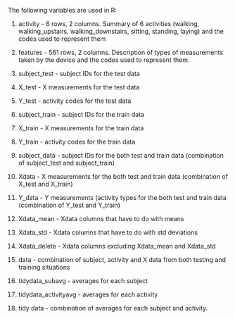 The following variables are used in R:

1. activity - 6 rows, 2 columns. Summary of 6 activities (walking, walking_upstairs, walking_downstairs, sitting, standing, laying) and the codes used to represent them

2. features - 561 rows, 2 columns. Description of types of measurements taken by the device and the codes used to represent them. 

3. subject_test - subject IDs for the test data 

4. X_test - X measurements for the test data

5. Y_test - activity codes for the test data

6. subject_train - subject IDs for the train data 

7. X_train - X measurements for the train data

8. Y_train - activity codes for the train data

9. subject_data - subject IDs for the both test and train data (combination of subject_test and subject_train)

10. Xdata - X measurements for the both test and train data (combination of X_test and X_train)

11. Y_data - Y measurements (activity types for the both test and train data (combination of Y_test and Y_train)

12. Xdata_mean - Xdata columns that have to do with means

13. Xdata_std - Xdata columns that have to do with std deviations

14. Xdata_delete - Xdata columns excluding Xdata_mean and Xdata_std

15. data - combination of subject, activity and X data from both testing and training situations 

16. tidydata_subavg - averages for each subject

17. tidydata_activityavg - averages for each activity

18. tidy data - combination of averages for each subject and activity. 